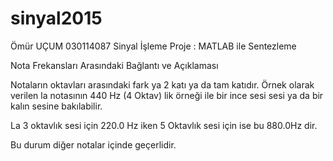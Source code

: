 # sinyal2015
Ömür UÇUM
030114087
Sinyal İşleme
Proje : MATLAB ile Sentezleme

Nota Frekansları Arasındaki Bağlantı ve Açıklaması

Notaların oktavları arasındaki fark ya 2 katı ya da tam katıdır. Örnek olarak verilen la notasının 440 Hz (4 Oktav) lik örneği ile bir ince sesi sesi ya da bir kalın sesine bakılabilir. 

La 3 oktavlık sesi için 220.0 Hz iken 5 Oktavlık sesi için ise bu 880.0Hz dir.

Bu durum diğer notalar içinde geçerlidir.
